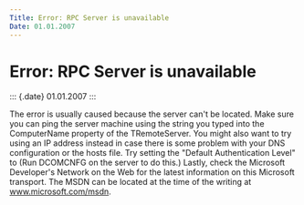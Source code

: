 ```yaml
---
Title: Error: RPC Server is unavailable
Date: 01.01.2007
---
```



Error: RPC Server is unavailable
================================

::: {.date}
01.01.2007
:::

The error is usually caused because the server can\'t be located.  Make
sure you can ping the server machine using the string you typed into the
ComputerName property of the TRemoteServer.   You might also want to try
using an IP address instead in case there is some problem with your DNS
configuration or the hosts file.  Try setting the \"Default
Authentication Level\" to  (Run DCOMCNFG on the server to do this.) 
Lastly, check the Microsoft Developer\'s Network on the Web for the
latest information on this Microsoft transport.  The MSDN can be located
at the time of the writing at www.microsoft.com/msdn.
